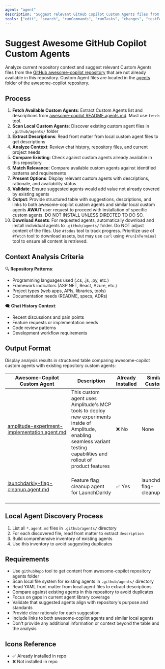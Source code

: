 ```yaml
---
agent: "agent"
description: "Suggest relevant GitHub Copilot Custom Agents files from the awesome-copilot repository based on current repository context and chat history, avoiding duplicates with existing custom agents in this repository."
tools: ["edit", "search", "runCommands", "runTasks", "changes", "testFailure", "openSimpleBrowser", "fetch", "githubRepo", "todos"]
---
```


# Suggest Awesome GitHub Copilot Custom Agents

Analyze current repository context and suggest relevant Custom Agents files from the [GitHub awesome-copilot repository](https://github.com/github/awesome-copilot/blob/main/docs/README.agents.md) that are not already available in this repository. Custom Agent files are located in the [agents](https://github.com/github/awesome-copilot/tree/main/agents) folder of the awesome-copilot repository.

## Process

1. **Fetch Available Custom Agents**: Extract Custom Agents list and descriptions from [awesome-copilot README.agents.md](https://github.com/github/awesome-copilot/blob/main/docs/README.agents.md). Must use `fetch` tool.
2. **Scan Local Custom Agents**: Discover existing custom agent files in `.github/agents/` folder
3. **Extract Descriptions**: Read front matter from local custom agent files to get descriptions
4. **Analyze Context**: Review chat history, repository files, and current project needs
5. **Compare Existing**: Check against custom agents already available in this repository
6. **Match Relevance**: Compare available custom agents against identified patterns and requirements
7. **Present Options**: Display relevant custom agents with descriptions, rationale, and availability status
8. **Validate**: Ensure suggested agents would add value not already covered by existing agents
9. **Output**: Provide structured table with suggestions, descriptions, and links to both awesome-copilot custom agents and similar local custom agents
   **AWAIT** user request to proceed with installation of specific custom agents. DO NOT INSTALL UNLESS DIRECTED TO DO SO.
10. **Download Assets**: For requested agents, automatically download and install individual agents to `.github/agents/` folder. Do NOT adjust content of the files. Use `#todos` tool to track progress. Prioritize use of `#fetch` tool to download assets, but may use `curl` using `#runInTerminal` tool to ensure all content is retrieved.

## Context Analysis Criteria

🔍 **Repository Patterns**:

- Programming languages used (.cs, .js, .py, etc.)
- Framework indicators (ASP.NET, React, Azure, etc.)
- Project types (web apps, APIs, libraries, tools)
- Documentation needs (README, specs, ADRs)

🗨️ **Chat History Context**:

- Recent discussions and pain points
- Feature requests or implementation needs
- Code review patterns
- Development workflow requirements

## Output Format

Display analysis results in structured table comparing awesome-copilot custom agents with existing repository custom agents:

| Awesome-Copilot Custom Agent                                                                                                                            | Description                                                                                                                                                                | Already Installed | Similar Local Custom Agent         | Suggestion Rationale                                          |
| ------------------------------------------------------------------------------------------------------------------------------------------------------- | -------------------------------------------------------------------------------------------------------------------------------------------------------------------------- | ----------------- | ---------------------------------- | ------------------------------------------------------------- |
| [amplitude-experiment-implementation.agent.md](https://github.com/github/awesome-copilot/blob/main/agents/amplitude-experiment-implementation.agent.md) | This custom agent uses Amplitude's MCP tools to deploy new experiments inside of Amplitude, enabling seamless variant testing capabilities and rollout of product features | ❌ No             | None                               | Would enhance experimentation capabilities within the product |
| [launchdarkly-flag-cleanup.agent.md](https://github.com/github/awesome-copilot/blob/main/agents/launchdarkly-flag-cleanup.agent.md)                     | Feature flag cleanup agent for LaunchDarkly                                                                                                                                | ✅ Yes            | launchdarkly-flag-cleanup.agent.md | Already covered by existing LaunchDarkly custom agents        |

## Local Agent Discovery Process

1. List all `*.agent.md` files in `.github/agents/` directory
2. For each discovered file, read front matter to extract `description`
3. Build comprehensive inventory of existing agents
4. Use this inventory to avoid suggesting duplicates

## Requirements

- Use `githubRepo` tool to get content from awesome-copilot repository agents folder
- Scan local file system for existing agents in `.github/agents/` directory
- Read YAML front matter from local agent files to extract descriptions
- Compare against existing agents in this repository to avoid duplicates
- Focus on gaps in current agent library coverage
- Validate that suggested agents align with repository's purpose and standards
- Provide clear rationale for each suggestion
- Include links to both awesome-copilot agents and similar local agents
- Don't provide any additional information or context beyond the table and the analysis

## Icons Reference

- ✅ Already installed in repo
- ❌ Not installed in repo